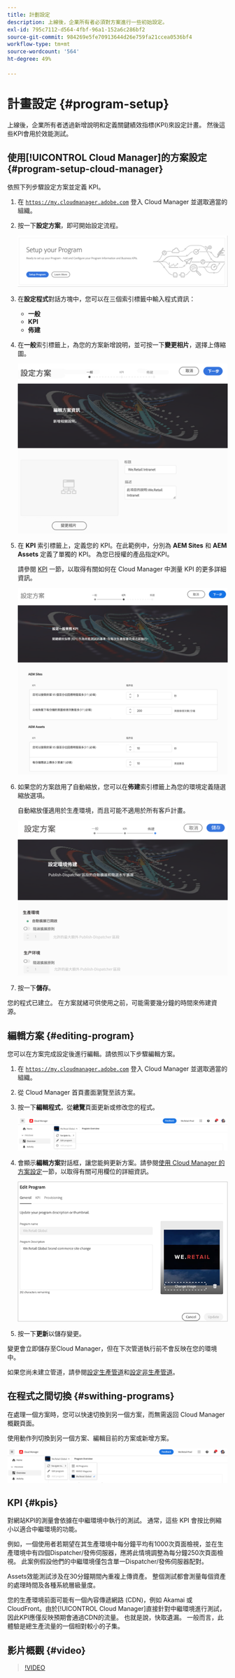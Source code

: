 ```yaml
---
title: 計劃設定
description: 上線後，企業所有者必須對方案進行一些初始設定。
exl-id: 795c7112-d564-4fbf-96a1-152a6c286bf2
source-git-commit: 984269e5fe70913644d26e759fa21ccea0536bf4
workflow-type: tm+mt
source-wordcount: '564'
ht-degree: 49%

---
```



# 計畫設定 {#program-setup}

上線後，企業所有者透過新增說明和定義關鍵績效指標(KPI)來設定計畫。 然後這些KPI會用於效能測試。

## 使用[!UICONTROL Cloud Manager]的方案設定 {#program-setup-cloud-manager}

依照下列步驟設定方案並定義 KPI。

1. 在 [`https://my.cloudmanager.adobe.com`](https://my.cloudmanager.adobe.com) 登入 Cloud Manager 並選取適當的組織。

1. 按一下&#x200B;**設定方案**，即可開始設定流程。

   ![設定計劃](/help/assets/set-up-program/setup1.png)

1. 在&#x200B;**設定程式**&#x200B;對話方塊中，您可以在三個索引標籤中輸入程式資訊：

   * **一般**
   * **KPI**
   * **佈建**

1. 在&#x200B;**一般**&#x200B;索引標籤上，為您的方案新增說明，並可按一下&#x200B;**變更相片**，選擇上傳縮圖。

   ![「一般」索引標籤](/help/assets/Setup_Program-General.png)

1. 在 **KPI** 索引標籤上，定義您的 KPI。在此範例中，分別為 **AEM Sites** 和 **AEM Assets** 定義了單獨的 KPI。 為您已授權的產品指定KPI。

   請參閱 [KPI](#kpis) 一節，以取得有關如何在 Cloud Manager 中測量 KPI 的更多詳細資訊。

   ![定義 KPI](/help/assets/Setup_Program-KPIs.png)

1. 如果您的方案啟用了自動縮放，您可以在&#x200B;**佈建**&#x200B;索引標籤上為您的環境定義隨選縮放選項。

   自動縮放僅適用於生產環境，而且可能不適用於所有客戶計畫。

   ![佈建選項](/help/assets/Setup_Program-Provisioning.png)

1. 按一下&#x200B;**儲存**。

您的程式已建立。 在方案就緒可供使用之前，可能需要幾分鐘的時間來佈建資源。

## 編輯方案 {#editing-program}

您可以在方案完成設定後進行編輯。請依照以下步驟編輯方案。

1. 在 [`https://my.cloudmanager.adobe.com`](https://my.cloudmanager.adobe.com) 登入 Cloud Manager 並選取適當的組織。

1. 從 Cloud Manager 首頁畫面瀏覽至該方案。

1. 按一下&#x200B;**編輯程式**，從&#x200B;**總覽**&#x200B;頁面更新或修改您的程式。

   ![編輯方案選項](/help/assets/set-up-program/edit-program1.png)

1. 會顯示&#x200B;**編輯方案**&#x200B;對話框，讓您能夠更新方案。請參閱[使用 Cloud Manager 的方案設定](#program-setup-cloud-manager)一節，以取得有關可用欄位的詳細資訊。

   ![編輯方案對話框](/help/assets/set-up-program/edit-program-general.png)

1. 按一下&#x200B;**更新**&#x200B;以儲存變更。

變更會立即儲存至Cloud Manager，但在下次管道執行前不會反映在您的環境中。

如果您尚未建立管道，請參閱[設定生產管道](/help/using/production-pipelines.md)和[設定非生產管道](/help/using/non-production-pipelines.md)。

## 在程式之間切換 {#swithing-programs}

在處理一個方案時，您可以快速切換到另一個方案，而無需返回 Cloud Manager 概觀頁面。

使用動作列切換到另一個方案、編輯目前的方案或新增方案。

![計劃切換器](/help/assets/set-up-program/setup2.png)

## KPI {#kpis}

對網站KPI的測量會依據在中繼環境中執行的測試。 通常，這些 KPI 會按比例縮小以適合中繼環境的功能。

例如，一個使用者若期望在其生產環境中每分鐘平均有1000次頁面檢視，並在生產環境中有四個Dispatcher/發佈伺服器，應將此情境調整為每分鐘250次頁面檢視。 此案例假設他們的中繼環境僅包含單一Dispatcher/發佈伺服器配對。

Assets效能測試涉及在30分鐘期間內重複上傳資產。 整個測試都會測量每個資產的處理時間及各種系統層級量度。

您的生產環境前面可能有一個內容傳遞網路 (CDN)，例如 Akamai 或 CloudFront。由於[!UICONTROL Cloud Manager]直接針對中繼環境進行測試，因此KPI應僅反映預期會通過CDN的流量。 也就是說，快取遺漏。 一般而言，此體驗是總生產流量的一個相對較小的子集。

## 影片概觀 {#video}

>[!VIDEO](https://video.tv.adobe.com/v/26313/)
